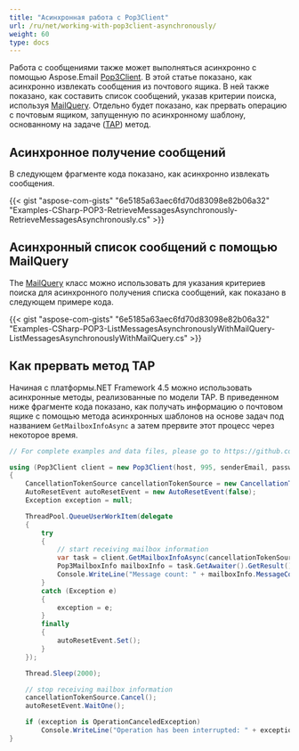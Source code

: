 ```yaml
---
title: "Асинхронная работа с Pop3Client"
url: /ru/net/working-with-pop3client-asynchronously/
weight: 60
type: docs
---
```



Работа с сообщениями также может выполняться асинхронно с помощью Aspose.Email [Pop3Client](https://reference.aspose.com/email/net/aspose.email.clients.pop3/pop3client/). В этой статье показано, как асинхронно извлекать сообщения из почтового ящика. В ней также показано, как составить список сообщений, указав критерии поиска, используя [MailQuery](https://reference.aspose.com/email/net/aspose.email.tools.search/mailquery/). Отдельно будет показано, как прервать операцию с почтовым ящиком, запущенную по асинхронному шаблону, основанному на задаче ([TAP](https://learn.microsoft.com/en-us/dotnet/standard/asynchronous-programming-patterns/task-based-asynchronous-pattern-tap)) метод.

## **Асинхронное получение сообщений**

В следующем фрагменте кода показано, как асинхронно извлекать сообщения.

{{< gist "aspose-com-gists" "6e5185a63aec6fd70d83098e82b06a32" "Examples-CSharp-POP3-RetrieveMessagesAsynchronously-RetrieveMessagesAsynchronously.cs" >}}

## **Асинхронный список сообщений с помощью MailQuery**

The [MailQuery](https://reference.aspose.com/email/net/aspose.email.tools.search/mailquery/) класс можно использовать для указания критериев поиска для асинхронного получения списка сообщений, как показано в следующем примере кода.

{{< gist "aspose-com-gists" "6e5185a63aec6fd70d83098e82b06a32" "Examples-CSharp-POP3-ListMessagesAsynchronouslyWithMailQuery-ListMessagesAsynchronouslyWithMailQuery.cs" >}}

## **Как прервать метод TAP**

Начиная с платформы.NET Framework 4.5 можно использовать асинхронные методы, реализованные по модели TAP. В приведенном ниже фрагменте кода показано, как получать информацию о почтовом ящике с помощью метода асинхронных шаблонов на основе задач под названием `GetMailboxInfoAsync` а затем прервите этот процесс через некоторое время.

```csharp
// For complete examples and data files, please go to https://github.com/aspose-email/Aspose.Email-for-.NET

using (Pop3Client client = new Pop3Client(host, 995, senderEmail, password, SecurityOptions.Auto))
{
    CancellationTokenSource cancellationTokenSource = new CancellationTokenSource();
    AutoResetEvent autoResetEvent = new AutoResetEvent(false);
    Exception exception = null;

    ThreadPool.QueueUserWorkItem(delegate
    {
        try
        {
            // start receiving mailbox information
            var task = client.GetMailboxInfoAsync(cancellationTokenSource.Token);
            Pop3MailboxInfo mailboxInfo = task.GetAwaiter().GetResult();
            Console.WriteLine("Message count: " + mailboxInfo.MessageCount);
        }
        catch (Exception e)
        {
            exception = e;
        }
        finally
        {
            autoResetEvent.Set();
        }
    });

    Thread.Sleep(2000);

    // stop receiving mailbox information
    cancellationTokenSource.Cancel();
    autoResetEvent.WaitOne();

    if (exception is OperationCanceledException)
        Console.WriteLine("Operation has been interrupted: " + exception.Message);
}
```
